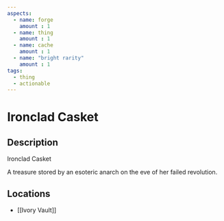 ```yaml
---
aspects: 
  - name: forge
    amount : 1
  - name: thing
    amount : 1
  - name: cache
    amount : 1
  - name: "bright rarity"
    amount : 1
tags:
  - thing
  - actionable
---
```


# Ironclad Casket

## Description
Ironclad Casket

A treasure stored by an esoteric anarch on the eve of her failed revolution.
## Locations
- [[Ivory Vault]]